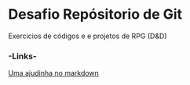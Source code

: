 # Desafio Repósitorio de Git
Exercicios de códigos e e projetos de RPG (D&D)

### -Links-
[Uma ajudinha no markdown](https://www.markdownguide.org/basic-syntax/)

